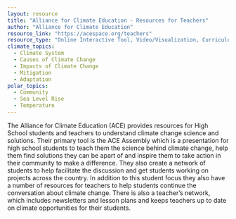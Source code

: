 ```yaml
---
layout: resource
title: "Alliance for Climate Education - Resources for Teachers"
author: "Alliance for Climate Education"
resource_link: "https://acespace.org/teachers"
resource_type: "Online Interactive Tool, Video/Visualization, Curriculum, Website, Publication"
climate_topics:
  - Climate System
  - Causes of Climate Change
  - Impacts of Climate Change
  - Mitigation
  - Adaptation
polar_topics:
  - Community
  - Sea Level Rise
  - Temperature
---
```


The Alliance for Climate Education (ACE) provides resources for High School students and teachers to understand climate change science and solutions. Their primary tool is the ACE Assembly which is a presentation for high school students to teach them the science behind climate change, help them find solutions they can be apart of and inspire them to take action in their community to make a difference. They also create a network of students to help facilitate the discussion and get students working on projects across the country. In addition to this student focus they also have a number of resources for teachers to help students continue the conversation about climate change. There is also a teacher’s network, which includes newsletters and lesson plans and keeps teachers up to date on climate opportunities for their students.